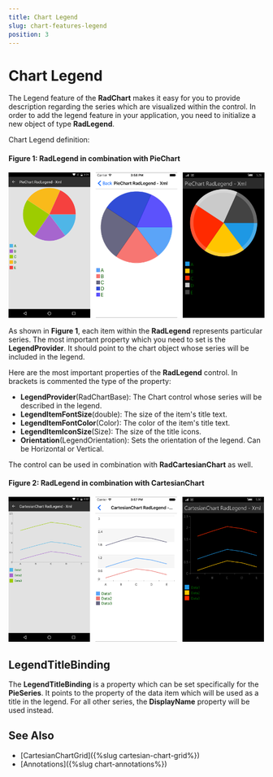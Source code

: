 ```yaml
---
title: Chart Legend
slug: chart-features-legend
position: 3
---
```


# Chart Legend #

The Legend feature of the **RadChart** makes it easy for you to provide description regarding the series which are visualized within the control. In order to add the legend feature in your application, you need to initialize a new object of type **RadLegend**. 

Chart Legend definition:

<snippet id='chart-features-piechart-legend-definition-xaml'/>
<snippet id='chart-features-piechart-legend-definition-cs'/>

#### **Figure 1: RadLegend in combination with PieChart**
![Pie Chart legend](../images/piechart-legend.png)

As shown in **Figure 1**, each item within the **RadLegend** represents particular series. The most important property which you need to set is the **LegendProvider**. It should point to the chart object whose series will be included in the legend. 

Here are the most important properties of the **RadLegend** control. In brackets is commented the type of the property:

* **LegendProvider**(RadChartBase): The Chart control whose series will be described in the legend.
* **LegendItemFontSize**(double): The size of the item's title text.
* **LegendItemFontColor**(Color): The color of the item's title text.
* **LegendItemIconSize**(Size): The size of the title icons.
* **Orientation**(LegendOrientation): Sets the orientation of the legend. Can be Horizontal or Vertical.


The control can be used in combination with **RadCartesianChart** as well. 

<snippet id='chart-features-cartesianchart-legend-definition-xaml'/>
<snippet id='chart-features-cartesianchart-legend-definition-cs'/>

#### **Figure 2: RadLegend in combination with CartesianChart**
![Cartesian Chart legend](../images/cartesianchart-legend.png)

## LegendTitleBinding

The **LegendTitleBinding** is a property which can be set specifically for the **PieSeries**. It points to the property of the data item which will be used as a title in the legend. For all other series, the **DisplayName** property will be used instead.

<snippet id='chart-features-piechart-legendtitlebinding-xaml'/>
<snippet id='chart-features-piechart-legendtitlebinding-cs'/>

## See Also

* [CartesianChartGrid]({%slug cartesian-chart-grid%})
* [Annotations]({%slug chart-annotations%})
